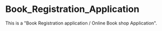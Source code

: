 # Book_Registration_Application
This is a "Book Registration application / Online Book shop Application".
